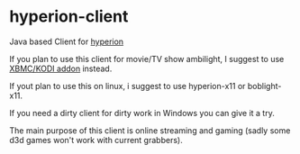 # hyperion-client
Java based Client for <a href=" https://github.com/tvdzwan/hyperion">hyperion</a>

If you plan to use this client for movie/TV show ambilight, I suggest to use <a href="https://github.com/tvdzwan/hyperion/wiki/XBMC-addon-(not-for-RPi)">XBMC/KODI addon<a> instead.

If yout plan to use this on linux, i suggest to use hyperion-x11 or boblight-x11.

If you need a dirty client for dirty work in Windows you can give it a try.

The main purpose of this client is online streaming and gaming (sadly some d3d games won't work with current grabbers).
